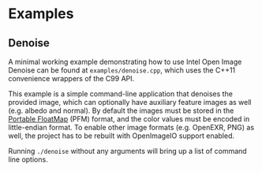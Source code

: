 Examples
========

Denoise
-------

A minimal working example demonstrating how to use Intel Open Image Denoise can
be found at `examples/denoise.cpp`, which uses the C++11 convenience wrappers of
the C99 API.

This example is a simple command-line application that denoises the provided
image, which can optionally have auxiliary feature images as well (e.g. albedo
and normal). By default the images must be stored in the [Portable
FloatMap](http://www.pauldebevec.com/Research/HDR/PFM/) (PFM) format, and the
color values must be encoded in little-endian format. To enable other image
formats (e.g. OpenEXR, PNG) as well, the project has to be rebuilt with
OpenImageIO support enabled.

Running `./denoise` without any arguments will bring up a list of command line
options.

